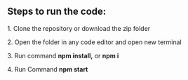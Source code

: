 <h2>Steps to run the code:</h2>

<p>1. Clone the repository or download the zip folder</p>
<p>2. Open the folder in any code editor and open new terminal</p>
<p>3. Run command <span style='font-weight: bold'>npm install,</span> or <span style='font-weight: bold'>npm i</span></p>
<p>4. Run Command <span style='font-weight: bold'>npm start</span></p>
